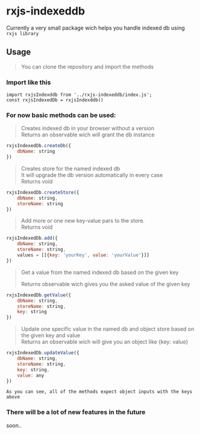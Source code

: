 # rxjs-indexeddb

Currently a very small package wich helps you handle indexed db using `rxjs library`

## Usage
> You can clone the repository and import the methods  
> 

### Import like this
```
import rxjsIndexddb from '../rxjs-indexeddb/index.js';
const rxjsIndexedDb = rxjsIndexddb()
```

### For now basic methods can be used:  
> Creates indexed db in your browser without a version  
> Returns an observable wich will grant the db instance
```javascript
rxjsIndexedDb.createDb({
    dbName: string
})
```  
> Creates store for the named indexed db  
> It will upgrade the db version automatically in every case  
> Returns void

```javascript
rxjsIndexedDb.createStore({
    dbName: string,
    storeName: string
})
```
> Add more or one new key-value pars to the store.  
> Returns void
```javascript
rxjsIndexedDb.add({
    dbName: string,
    storeName: string,
    values = [[{key: 'yourKey', value: 'yourValue'}]]
})
```
> Get a value from the named indexed db based on the given key  
> 
> Returns observable wich gives you the asked value of the given key
```javascript
rxjsIndexedDb.getValue({
    dbName: string,
    storeName: string,
    key: string
})
```
> Update one specific value in the named db and object store based  on the given key and value  
> Returns an observable wich will give you an object like {key: value}
```javascript
rxjsIndexedDb.updateValue({
    dbName: string,
    storeName: string,
    key: string,
    value: any
})
```
`As you can see, all of the methods expect object inputs with the keys above ` 

### There will be a lot of new features in the future
soon..